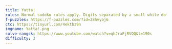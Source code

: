 ```yaml
---
title: Yatta!
rules: Normal sudoku rules apply. Digits separated by a small white dot are consecutive, those separated by a small black dot are in a 1:2 ratio. Digits separated by an X sum to 10, and those separated by a V sum to 5. Not all possible dots, Xs, and Vs are necessarily given.
f-puzzles: https://f-puzzles.com/?id=28hvyoj6
ctc: https://tinyurl.com/4ektbz9n
imgname: Yatta!.png
solve-rangsk: https://www.youtube.com/watch?v=qhJraFjRVQQ&t=190s
difficulty: 3
---
```

